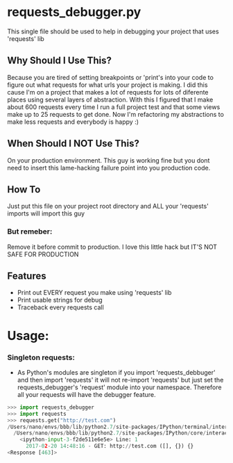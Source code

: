 # requests_debugger.py

This single file should be used to help in debugging your project that uses 'requests' lib


## Why Should I Use This?

Because you are tired of setting breakpoints or 'print's into your code to figure out what requests for what urls your project is making.
I did this cause I'm on a project that makes a lot of requests for lots of diferente places using several layers of abstraction.
With this I figured that I make about 600 requests every time I run a full project test and that some views make up to 25 requests to get done. Now I'm refactoring my abstractions to make less requests and everybody is happy :)

## When Should I NOT Use This?

On your production environment. This guy is working fine but you dont need to insert this lame-hacking failure point into you production code.


## How To

Just put this file on your project root directory and ALL your 'requests' imports will import this guy

### But remeber:

Remove it before commit to production. I love this little hack but IT'S NOT SAFE FOR PRODUCTION


## Features

- Print out EVERY request you make using 'requests' lib
- Print usable strings for debug
- Traceback every requests call

# Usage:

### Singleton requests:
- As Python's modules are singleton if you import 'requests_debbuger' and then import 'requests' it will not re-import 'requests' but just set the requests_debugger's 'request' module into your namespace. Therefore all your requests will have the debugger feature.

```python
>>> import requests_debugger
>>> import requests
>>> requests.get("http://test.com")
/Users/nano/envs/bbb/lib/python2.7/site-packages/IPython/terminal/interactiveshell.py Line: 431
  /Users/nano/envs/bbb/lib/python2.7/site-packages/IPython/core/interactiveshell.py Line: 2881
    <ipython-input-3-f2de511e6e5e> Line: 1
      2017-02-20 14:48:16 - GET: http://test.com ([], {}) {}
<Response [463]>
```
